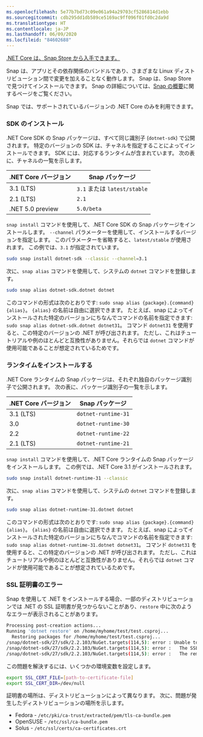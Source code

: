 ```yaml
---
ms.openlocfilehash: 5e77b7bd73c09e061a94a29703cf5286814d1ebb
ms.sourcegitcommit: cdb295dd1db589ce5169ac9ff096f01fd0c2da9d
ms.translationtype: HT
ms.contentlocale: ja-JP
ms.lasthandoff: 06/09/2020
ms.locfileid: "84602688"
---
```


[.NET Core は、Snap Store から入手できます。](https://snapcraft.io/dotnet-sdk)

Snap は、アプリとその依存関係のバンドルであり、さまざまな Linux ディストリビューション間で変更を加えることなく動作します。 Snap は、Snap Store で見つけてインストールできます。 Snap の詳細については、[Snap の概要](https://snapcraft.io/docs/getting-started)に関するページをご覧ください。

Snap では、サポートされているバージョンの .NET Core のみを利用できます。

### <a name="install-the-sdk"></a>SDK のインストール

.NET Core SDK の Snap パッケージは、すべて同じ識別子 (`dotnet-sdk`) で公開されます。 特定のバージョンの SDK は、チャネルを指定することによってインストールできます。 SDK には、対応するランタイムが含まれています。 次の表に、チャネルの一覧を示します。

| .NET Core バージョン | Snap パッケージ             |
|-------------------|--------------------------|
| 3.1 (LTS)         | `3.1` または `latest/stable` |
| 2.1 (LTS)         | `2.1`                    |
| .NET 5.0 preview  | `5.0/beta`               |

`snap install` コマンドを使用して、.NET Core SDK の Snap パッケージをインストールします。 `--channel` パラメーターを使用して、インストールするバージョンを指定します。 このパラメーターを省略すると、`latest/stable` が使用されます。 この例では、`3.1` が指定されています。

```bash
sudo snap install dotnet-sdk --classic --channel=3.1
```

次に、`snap alias` コマンドを使用して、システムの `dotnet` コマンドを登録します。

```bash
sudo snap alias dotnet-sdk.dotnet dotnet
```

このコマンドの形式は次のとおりです: `sudo snap alias {package}.{command} {alias}`。 `{alias}` の名前は自由に選択できます。 たとえば、snap によってインストールされた特定のバージョンにちなんでコマンドの名前を指定できます: `sudo snap alias dotnet-sdk.dotnet dotnet31`。 コマンド `dotnet31` を使用すると、この特定のバージョンの .NET が呼び出されます。 ただし、これはチュートリアルや例のほとんどと互換性がありません。それらでは `dotnet` コマンドが使用可能であることが想定されているためです。

### <a name="install-the-runtime"></a>ランタイムをインストールする

.NET Core ランタイムの Snap パッケージは、それぞれ独自のパッケージ識別子で公開されます。 次の表に、パッケージ識別子の一覧を示します。

| .NET Core バージョン | Snap パッケージ        |
|-------------------|---------------------|
| 3.1 (LTS)         | `dotnet-runtime-31` |
| 3.0               | `dotnet-runtime-30` |
| 2.2               | `dotnet-runtime-22` |
| 2.1 (LTS)         | `dotnet-runtime-21` |

`snap install` コマンドを使用して、.NET Core ランタイムの Snap パッケージをインストールします。 この例では、.NET Core 3.1 がインストールされます。

```bash
sudo snap install dotnet-runtime-31 --classic
```

次に、`snap alias` コマンドを使用して、システムの `dotnet` コマンドを登録します。

```bash
sudo snap alias dotnet-runtime-31.dotnet dotnet
```

このコマンドの形式は次のとおりです: `sudo snap alias {package}.{command} {alias}`。 `{alias}` の名前は自由に選択できます。 たとえば、snap によってインストールされた特定のバージョンにちなんでコマンドの名前を指定できます: `sudo snap alias dotnet-runtime-31.dotnet dotnet31`。 コマンド `dotnet31` を使用すると、この特定のバージョンの .NET が呼び出されます。 ただし、これはチュートリアルや例のほとんどと互換性がありません。それらでは `dotnet` コマンドが使用可能であることが想定されているためです。

### <a name="ssl-certificate-errors"></a>SSL 証明書のエラー

Snap を使用して .NET をインストールする場合、一部のディストリビューションでは .NET の SSL 証明書が見つからないことがあり、`restore` 中に次のようなエラーが表示されることがあります。

```bash
Processing post-creation actions...
Running 'dotnet restore' on /home/myhome/test/test.csproj...
  Restoring packages for /home/myhome/test/test.csproj...
/snap/dotnet-sdk/27/sdk/2.2.103/NuGet.targets(114,5): error : Unable to load the service index for source https://api.nuget.org/v3/index.json. [/home/myhome/test/test.csproj]
/snap/dotnet-sdk/27/sdk/2.2.103/NuGet.targets(114,5): error :   The SSL connection could not be established, see inner exception. [/home/myhome/test/test.csproj]
/snap/dotnet-sdk/27/sdk/2.2.103/NuGet.targets(114,5): error :   The remote certificate is invalid according to the validation procedure. [/home/myhome/test/test.csproj]
```

この問題を解決するには、いくつかの環境変数を設定します。

```bash
export SSL_CERT_FILE=[path-to-certificate-file]
export SSL_CERT_DIR=/dev/null
```

証明書の場所は、ディストリビューションによって異なります。 次に、問題が発生したディストリビューションの場所を示します。

* Fedora - `/etc/pki/ca-trust/extracted/pem/tls-ca-bundle.pem`
* OpenSUSE - `/etc/ssl/ca-bundle.pem`
* Solus - `/etc/ssl/certs/ca-certificates.crt`

